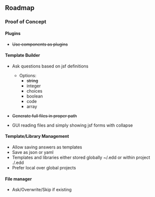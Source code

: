 ## Roadmap

### Proof of Concept

#### Plugins
 - ~~Use components as plugins~~
 
#### Template Builder
 - Ask questions based on jsf definitions
    - Options:
        - ~~string~~
        - integer
        - choices
        - boolean
        - code
        - array
   
 - ~~Generate full files in proper path~~
 - GUI reading files and simply showing jsf forms with collapse
 
#### Template/Library Management
 - Allow saving answers as templates
 - Save as json or yaml
 - Templates and libraries either stored globally ~/.edd or within project ./.edd
 - Prefer local over global projects
 
#### File manager
 - Ask/Overwrite/Skip if existing
 
 

 